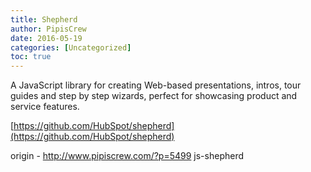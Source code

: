 ```yaml
---
title: Shepherd
author: PipisCrew
date: 2016-05-19
categories: [Uncategorized]
toc: true
---
```


A JavaScript library for creating Web-based presentations, intros, tour guides and step by step wizards, perfect for showcasing product and service features.

[https://github.com/HubSpot/shepherd](https://github.com/HubSpot/shepherd)

origin - http://www.pipiscrew.com/?p=5499 js-shepherd